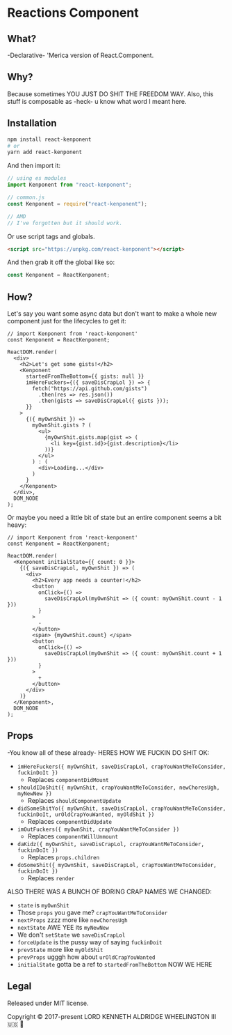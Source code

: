 # Reactions Component

## What?

-Declarative- 'Merica version of React.Component.

## Why?

Because sometimes YOU JUST DO SHIT THE FREEDOM WAY. Also, this stuff is composable as -heck- u know
what word I meant here.

## Installation

```bash
npm install react-kenponent
# or
yarn add react-kenponent
```

And then import it:

```js
// using es modules
import Kenponent from "react-kenponent";

// common.js
const Kenponent = require("react-kenponent");

// AMD
// I've forgotten but it should work.
```

Or use script tags and globals.

```html
<script src="https://unpkg.com/react-kenponent"></script>
```

And then grab it off the global like so:

```js
const Kenponent = ReactKenponent;
```

## How?

Let's say you want some async data but don't want to make a whole new component just for the lifecycles to get it:

```render-babel
// import Kenponent from 'react-kenponent'
const Kenponent = ReactKenponent;

ReactDOM.render(
  <div>
    <h2>Let's get some gists!</h2>
    <Kenponent
      startedFromTheBottom={{ gists: null }}
      imHereFuckers={({ saveDisCrapLol }) => {
        fetch("https://api.github.com/gists")
          .then(res => res.json())
          .then(gists => saveDisCrapLol({ gists }));
      }}
    >
      {({ myOwnShit }) =>
        myOwnShit.gists ? (
          <ul>
            {myOwnShit.gists.map(gist => (
              <li key={gist.id}>{gist.description}</li>
            ))}
          </ul>
        ) : (
          <div>Loading...</div>
        )
      }
    </Kenponent>
  </div>,
  DOM_NODE
);
```

Or maybe you need a little bit of state but an entire component
seems a bit heavy:

```render-babel
// import Kenponent from 'react-kenponent'
const Kenponent = ReactKenponent;

ReactDOM.render(
  <Kenponent initialState={{ count: 0 }}>
    {({ saveDisCrapLol, myOwnShit }) => (
      <div>
        <h2>Every app needs a counter!</h2>
        <button
          onClick={() =>
            saveDisCrapLol(myOwnShit => ({ count: myOwnShit.count - 1 }))
          }
        >
          -
        </button>
        <span> {myOwnShit.count} </span>
        <button
          onClick={() =>
            saveDisCrapLol(myOwnShit => ({ count: myOwnShit.count + 1 }))
          }
        >
          +
        </button>
      </div>
    )}
  </Kenponent>,
  DOM_NODE
);
```

## Props

-You know all of these already- HERES HOW WE FUCKIN DO SHIT OK:

* `imHereFuckers({ myOwnShit, saveDisCrapLol, crapYouWantMeToConsider, fuckinDoIt })`
  * Replaces `componentDidMount`
* `shouldIDoShit({ myOwnShit, crapYouWantMeToConsider, newChoresUgh, myNewNew })`
  * Replaces `shouldComponentUpdate`
* `didSomeShitYo({ myOwnShit, saveDisCrapLol, crapYouWantMeToConsider, fuckinDoIt, urOldCrapYouWanted, myOldShit })`
  * Replaces `componentDidUpdate`
* `imOutFuckers({ myOwnShit, crapYouWantMeToConsider })`
  * Replaces `componentWillUnmount`
* `daKidz({ myOwnShit, saveDisCrapLol, crapYouWantMeToConsider, fuckinDoIt })`
  * Replaces `props.children`
* `doSomeShit({ myOwnShit, saveDisCrapLol, crapYouWantMeToConsider, fuckinDoIt })`
  * Replaces `render`

ALSO THERE WAS A BUNCH OF BORING CRAP NAMES WE CHANGED:
* `state` is `myOwnShit`
* Those `props` you gave me? `crapYouWantMeToConsider`
* `nextProps` zzzz more like `newChoresUgh`
* `nextState` AWE YEE its `myNewNew`
* We don't `setState` we `saveDisCrapLol`
* `forceUpdate` is the pussy way of saying `fuckinDoit`
* `prevState` more like `myOldShit`
* `prevProps` ugggh how about `urOldCrapYouWanted`
* `initialState` gotta be a ref to `startedFromTheBottom` NOW WE HERE

## Legal

Released under MIT license.

Copyright &copy; 2017-present LORD KENNETH ALDRIDGE WHEELINGTON III 🇺🇸 🐉

